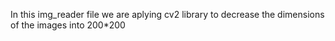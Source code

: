 In this img_reader file we are aplying cv2 library to decrease the dimensions of the images into 200*200

